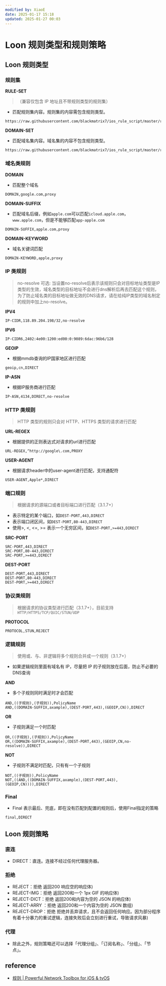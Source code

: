 ```yaml
---
modified by: XiaoE
date: 2025-01-17 15:18
updated: 2025-01-27 00:03
---
```


# Loon 规则类型和规则策略

## Loon 规则类型

### 规则集

**RULE-SET**
> （兼容仅包含 IP 地址且不带规则类型的规则集）
- 匹配规则集内容。规则集的内容需包含规则类型。
```
https://raw.githubusercontent.com/blackmatrix7/ios_rule_script/master/rule/Shadowrocket/Apple/Apple.list
```

**DOMAIN-SET**
- 匹配域名集内容。域名集的内容不包含规则类型。
```
https://raw.githubusercontent.com/blackmatrix7/ios_rule_script/master/rule/Shadowrocket/Apple/Apple_Domain.list
```

### 域名类规则

**DOMAIN**
- 匹配整个域名
```
DOMAIN,google.com,proxy
```

**DOMAIN-SUFFIX**
- 匹配域名后缀，例如`apple.com`可以匹配`icloud.apple.com`，`www.apple.com`，但是不能够匹配`app-apple.com`
```
DOMAIN-SUFFIX,apple.com,proxy
```

**DOMAIN-KEYWORD**
- 域名关键词匹配
```
DOMAIN-KEYWORD,apple,proxy
```

### IP 类规则
> no-resolve 可选: 当设置no-resolve后表示该规则只会对目标地址类型是IP类型的生效，域名类型的目标地址不会进行dns解析后再去匹配这个规则，为了防止域名类的目标地址做无效的DNS请求，请在给纯IP类型的域名制定的规则中加上no-resolve。

**IPV4**
```
IP-CIDR,118.89.204.198/32,no-resolve
```

**IPV6**
```
IP-CIDR6,2402:4e00:1200:ed00:0:9089:6dac:96b6/128
```

**GEOIP**
- 根据mmdb查询的IP国家地区进行匹配
```
geoip,cn,DIRECT
```

**IP-ASN**
- 根据IP服务商进行匹配
```
IP-ASN,4134,DIRECT,no-resolve
```

### HTTP 类规则
> HTTP 类型的规则只会对 HTTP、HTTPS 类型的请求进行匹配

**URL-REGEX**
- 根据提供的正则表达式对请求的url进行匹配
```
URL-REGEX,^http://google\.com,PROXY
```

**USER-AGENT**
- 根据请求header中的user-agent进行匹配，支持通配符
```
USER-AGENT,Apple*,DIRECT
```

### 端口规则
> 根据请求的源端口或者目标端口进行匹配（3.1.7+）
- 表示特定的某个端口，如`DEST-PORT,443,DIRECT`
- 表示端口闭区间，如`DEST-PORT,80-443,DIRECT`
- 使用>, <, <=, >= 表示一个无穷区间，如`DEST-PORT,>=443,DIRECT`

**SRC-PORT**
```
SRC-PORT,443,DIRECT
SRC-PORT,80-443,DIRECT
SRC-PORT,>=443,DIRECT
```

**DEST-PORT**
```
DEST-PORT,443,DIRECT
DEST-PORT,80-443,DIRECT
DEST-PORT,>=443,DIRECT
```

### 协议类规则
> 根据请求的协议类型进行匹配（3.1.7+），目前支持`HTTP/HTTPS/TCP/QUIC/STUN/UDP`

**PROTOCOL**
```
PROTOCOL,STUN,REJECT
```

### 逻辑规则
> 使用或、与、非逻辑将多个规则合并成一个规则（3.1.7+）
- 如果逻辑规则里面有域名有 IP，尽量把 IP 的子规则放在后面，防止不必要的DNS查询

**AND**
- 多个子规则同时满足时才会匹配
```
AND,((子规则),(子规则)),PolicyName
AND,((DOMAIN-SUFFIX,axample),(DEST-PORT,443),(GEOIP,CN)),DIRECT
```

**OR**
- 子规则满足一个时匹配
```
OR,((子规则),(子规则)),PolicyName
OR,((DOMAIN-SUFFIX,axample),(DEST-PORT,443),(GEOIP,CN,no-resolve)),DIRECT
```

**NOT**
- 子规则不满足时匹配，只有有一个子规则
```
NOT,((子规则)),PolicyName
NOT,((AND,((DOMAIN-SUFFIX,axample),(DEST-PORT,443),(GEOIP,CN)))),DIRECT
```

### Final
- Final 表示最后、兜底，即在没有匹配到配置的规则后，使用Final指定的策略
```
final,DIRECT
```

## Loon 规则策略

### 直连
- DIRECT：直连。连接不经过任何代理服务器。

### 拒绝
- REJECT：拒绝 返回200 响应空的响应体)
- REJECT-IMG：拒绝 返回200和一个 1px GIF 的响应体)
- REJECT-DICT：拒绝 返回200和内容为空的 JSON 的响应体)
- REJECT-ARRY ：拒绝 返回200和一个内容为空的 JSON 数组)
- REJECT-DROP：拒绝 拒绝并丢弃请求，且不会返回任何响应。因为部分程序有着十分暴力的重试逻辑，连接失败后会立刻进行重试，导致请求风暴)

### 代理
- 除此之外，规则策略还可以选择「代理分组」、「订阅名称」、「分组」、「节点」。

## reference
- [规则 | Powerful Network Toolbox for iOS & tvOS](https://nsloon.app/docs/category/%E8%A7%84%E5%88%99)